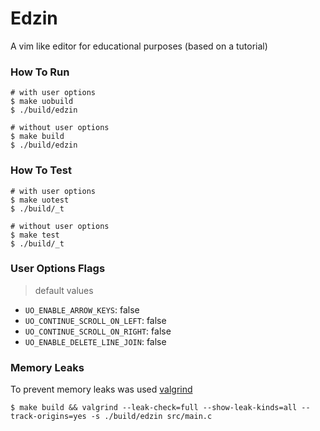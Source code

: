 # Edzin

A vim like editor for educational purposes (based on a tutorial)

### How To Run

```
# with user options
$ make uobuild
$ ./build/edzin

# without user options 
$ make build
$ ./build/edzin
```

### How To Test

```
# with user options
$ make uotest 
$ ./build/_t

# without user options
$ make test
$ ./build/_t
```

### User Options Flags

> default values

- `UO_ENABLE_ARROW_KEYS`: false
- `UO_CONTINUE_SCROLL_ON_LEFT`: false
- `UO_CONTINUE_SCROLL_ON_RIGHT`: false
- `UO_ENABLE_DELETE_LINE_JOIN`: false

### Memory Leaks

To prevent memory leaks was used [valgrind](https://valgrind.org/docs/manual/quick-start.html)

```
$ make build && valgrind --leak-check=full --show-leak-kinds=all --track-origins=yes -s ./build/edzin src/main.c
```
